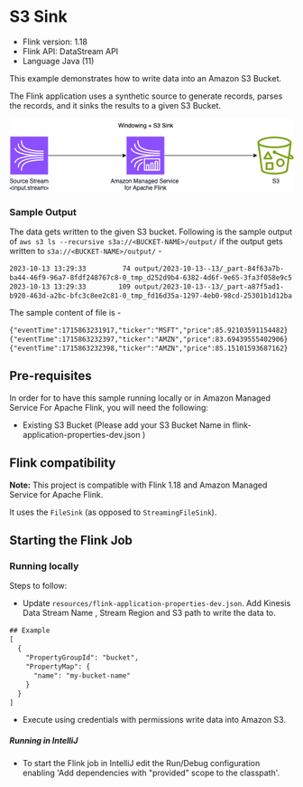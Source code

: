 # S3 Sink

* Flink version: 1.18
* Flink API: DataStream API
* Language Java (11)

This example demonstrates how to write data into an Amazon S3 Bucket.

The Flink application uses a synthetic source to generate records, 
parses the records, and it sinks the results to a given S3 Bucket.

![Flink Example](images/flink-kinesis-s3.png)

### Sample Output

The data gets written to the given S3 bucket.
Following is the sample output of `aws s3 ls --recursive s3a://<BUCKET-NAME>/output/` if the output gets written to `s3a://<BUCKET-NAME>/output/` -
```shell
2023-10-13 13:29:33         74 output/2023-10-13--13/_part-84f63a7b-ba44-46f9-96a7-8fdf248767c8-0_tmp_d252d9b4-6382-4d6f-9e65-3fa3f058e9c5
2023-10-13 13:29:33        109 output/2023-10-13--13/_part-a87f5ad1-b920-463d-a2bc-bfc3c8ee2c81-0_tmp_fd16d35a-1297-4eb0-98cd-25301b1d12ba
```

The sample content of file is -

```
{"eventTime":1715863231917,"ticker":"MSFT","price":85.92103591154482}
{"eventTime":1715863232397,"ticker":"AMZN","price":83.69439555402906}
{"eventTime":1715863232398,"ticker":"AMZN","price":85.15101593687162}
```

## Pre-requisites

In order for to have this sample running locally or in Amazon Managed Service For Apache Flink, you will need the following:

* Existing S3 Bucket (Please add your S3 Bucket Name in flink-application-properties-dev.json )

## Flink compatibility

**Note:** This project is compatible with Flink 1.18 and Amazon Managed Service for Apache Flink.

It uses the `FileSink` (as opposed to `StreamingFileSink`).

## Starting the Flink Job 

### Running locally

Steps to follow:
* Update `resources/flink-application-properties-dev.json`. Add Kinesis Data Stream Name , Stream Region and S3 path to write the data to. 
```shell
## Example
[
  {
    "PropertyGroupId": "bucket",
    "PropertyMap": {
      "name": "my-bucket-name"
    }
  }
]
```
* Execute using credentials with permissions write data into Amazon S3.

##### Running in IntelliJ
* To start the Flink job in IntelliJ edit the Run/Debug configuration enabling 'Add dependencies with "provided" scope to
the classpath'.